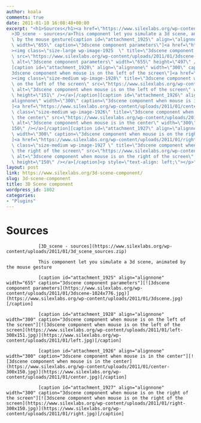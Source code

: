 ```yaml
---
author: koala
comments: true
date: 2011-01-10 16:08:48+00:00
excerpt: "<h1>Sources</h1><a href=\"https://www.silexlabs.org/wp-content/uploads/2011/01/3d_scene_sources.zip\"\
  >3D_scene - sources</a>This component let you simulate a 3d scene, animated\
  \ by the mouse gesture[caption id=\"attachment_1925\" align=\"alignnone\"\
  \ width=\"655\" caption=\"3dscene component parameters\"]<a href=\"https://www.silexlabs.org/wp-content/uploads/2011/01/3dscene.jpg\"\
  ><img class=\"size-large wp-image-1925  \" title=\"3dscene component parameters\"\
  \ src=\"https://www.silexlabs.org/wp-content/uploads/2011/01/3dscene-1024x776.jpg\"\
  \ alt=\"3dscene component parameters\" width=\"655\" height=\"497\" /></a>[/caption]\
  [caption id=\"attachment_1928\" align=\"alignnone\" width=\"300\" caption=\"\
  3dscene component when mouse is on the left of the screen\"]<a href=\"https://www.silexlabs.org/wp-content/uploads/2011/01/left.jpg\"\
  ><img class=\"size-medium wp-image-1928\" title=\"3dscene component when mouse is\
  \ on the left of the screen\" src=\"https://www.silexlabs.org/wp-content/uploads/2011/01/left-300x151.jpg\"\
  \ alt=\"3dscene component when mouse is on the left of the screen\" width=\"300\"\
  \ height=\"151\" /></a>[/caption][caption id=\"attachment_1926\" align=\"\
  alignnone\" width=\"300\" caption=\"3dscene component when mouse is in the center\"\
  ]<a href=\"https://www.silexlabs.org/wp-content/uploads/2011/01/center.jpg\"><img\
  \ class=\"size-medium wp-image-1926\" title=\"3dscene component when mouse is in\
  \ the center\" src=\"https://www.silexlabs.org/wp-content/uploads/2011/01/center-300x150.jpg\"\
  \ alt=\"3dscene component when mouse is in the center\" width=\"300\" height=\"\
  150\" /></a>[/caption][caption id=\"attachment_1927\" align=\"alignnone\"\
  \ width=\"300\" caption=\"3dscene component when mouse is on the right of the screen\"\
  ]<a href=\"https://www.silexlabs.org/wp-content/uploads/2011/01/right.jpg\"><img\
  \ class=\"size-medium wp-image-1927 \" title=\"3dscene component when mouse is on\
  \ the right of the screen\" src=\"https://www.silexlabs.org/wp-content/uploads/2011/01/right-300x150.jpg\"\
  \ alt=\"3dscene component when mouse is on the right of the screen\" width=\"300\"\
  \ height=\"150\" /></a>[/caption]<p style=\"text-align: left;\"></p>"
layout: post
link: https://www.silexlabs.org/3d-scene-component/
slug: 3d-scene-component
title: 3D Scene component
wordpress_id: 1802
categories:
- "Plugins"
---
```


# Sources


				[3D_scene - sources](https://www.silexlabs.org/wp-content/uploads/2011/01/3d_scene_sources.zip)

				This component let you simulate a 3d scene, animated by the mouse gesture

				[caption id="attachment_1925" align="alignnone" width="655" caption="3dscene component parameters"][![3dscene component parameters](https://www.silexlabs.org/wp-content/uploads/2011/01/3dscene-1024x776.jpg)](https://www.silexlabs.org/wp-content/uploads/2011/01/3dscene.jpg)[/caption]

				[caption id="attachment_1928" align="alignnone" width="300" caption="3dscene component when mouse is on the left of the screen"][![3dscene component when mouse is on the left of the screen](https://www.silexlabs.org/wp-content/uploads/2011/01/left-300x151.jpg)](https://www.silexlabs.org/wp-content/uploads/2011/01/left.jpg)[/caption]

				[caption id="attachment_1926" align="alignnone" width="300" caption="3dscene component when mouse is in the center"][![3dscene component when mouse is in the center](https://www.silexlabs.org/wp-content/uploads/2011/01/center-300x150.jpg)](https://www.silexlabs.org/wp-content/uploads/2011/01/center.jpg)[/caption]

				[caption id="attachment_1927" align="alignnone" width="300" caption="3dscene component when mouse is on the right of the screen"][![3dscene component when mouse is on the right of the screen](https://www.silexlabs.org/wp-content/uploads/2011/01/right-300x150.jpg)](https://www.silexlabs.org/wp-content/uploads/2011/01/right.jpg)[/caption]

